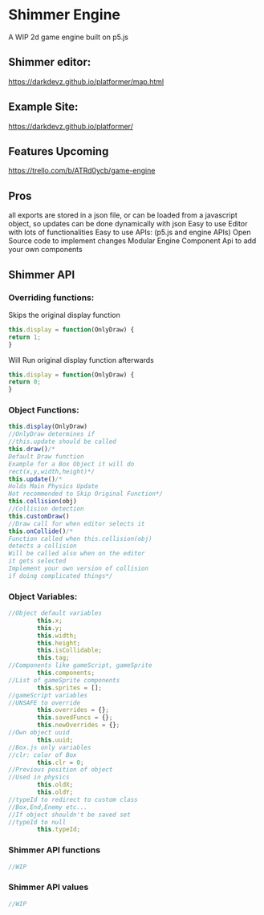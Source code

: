 # Shimmer Engine
A WIP 2d game engine built on p5.js
## Shimmer editor:
https://darkdevz.github.io/platformer/map.html
## Example Site:
https://darkdevz.github.io/platformer/
## Features Upcoming
https://trello.com/b/ATRd0ycb/game-engine
## Pros
all exports are stored in a json file,
or can be loaded from a javascript object,
so updates can be done dynamically with json
Easy to use Editor with lots of functionalities
Easy to use APIs: (p5.js and engine APIs)
Open Source code to implement changes
Modular Engine
Component Api to add your own components
## Shimmer API
### Overriding functions:
Skips the original display function
```javascript
this.display = function(OnlyDraw) {
return 1;
}
```
Will Run original display function afterwards
```javascript
this.display = function(OnlyDraw) {
return 0;
}
```
### Object Functions:
```javascript
this.display(OnlyDraw)
//OnlyDraw determines if
//this.update should be called
this.draw()/*
Default Draw function
Example for a Box Object it will do
rect(x,y,width,height)*/
this.update()/*
Holds Main Physics Update
Not recommended to Skip Original Function*/
this.collision(obj)
//Collision detection
this.customDraw()
//Draw call for when editor selects it
this.onCollide()/*
Function called when this.collision(obj)
detects a collision
Will be called also when on the editor
it gets selected
Implement your own version of collision 
if doing complicated things*/
```
### Object Variables:
```javascript
//Object default variables
        this.x;
        this.y;
        this.width;
        this.height;
        this.isCollidable;
        this.tag;
//Components like gameScript, gameSprite
        this.components;
//List of gameSprite components
        this.sprites = [];
//gameScript variables
//UNSAFE to override
        this.overrides = {};
        this.savedFuncs = {};
        this.newOverrides = {};
//Own object uuid
        this.uuid;
//Box.js only variables
//clr: color of Box
        this.clr = 0;
//Previous position of object
//Used in physics
        this.oldX;
        this.oldY;
//typeId to redirect to custom class
//Box,End,Enemy etc...
//If object shouldn't be saved set
//typeId to null
        this.typeId;

```
### Shimmer API functions
```javascript
//WIP
```
### Shimmer API values
```javascript
//WIP
```
